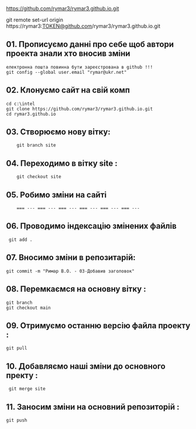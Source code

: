 https://github.com/rymar3/rymar3.github.io.git

git remote set-url origin https://rymar3:TOKEN@github.com/rymar3/rymar3.github.io.git

## 01. Прописуємо данні про себе щоб автори проекта знали хто вносив зміни 
	електронна пошта повинна бути зареєстрована в github !!!
	git config --global user.email "rymar@ukr.net"
	
## 02. Клонуємо сайт на свій комп
	cd c:\intel
	git clone https://github.com/rymar3/rymar3.github.io.git
	cd rymar3.github.io

## 03. 	Створюємо нову вітку:
		git branch site
## 04.	Переходимо в вітку site :
		git checkout site
## 05.   Робимо зміни на сайті
		=== --- === --- === --- === --- === --- === --- 
## 06.  Проводимо індексацію змінених файлів
	 git add .

## 07.  Вносимо зміни в репозитарій:
	git commit -m "Римар В.О. - 03-Добавив заголовок"

## 08.	Перемкаємся на основну вітку :
	git branch
	git checkout main
	
## 09.  Отримуємо останню версію файла проекту :
	git pull 

## 10.  Добавляємо наші зміни до основного пректу : 		
	 git merge site

## 11. Заносим зміни на основний репозиторій :
	git push
